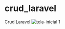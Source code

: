 # crud_laravel
Crud Laravel
![tela-inicial 1](https://user-images.githubusercontent.com/67653921/175438885-e520a188-89ed-45e5-82f5-a771366c1bbe.png)
